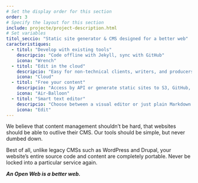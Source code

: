 ```yaml
---
# Set the display order for this section
order: 3
# Specify the layout for this section
include: projecte/project-description.html
# Set variables
titol_seccio: "Static site generator & CMS designed for a better web"
caracteristiques:
  - titol: "Develop with existing tools"
    descripcio: "Code offline with Jekyll, sync with GitHub"
    icona: "Wrench"
  - titol: "Edit in the cloud"
    descripcio: "Easy for non-technical clients, writers, and producers"
    icona: "Cloud"
  - titol: "Free your content"
    descripcio: "Access by API or generate static sites to S3, GitHub, FTP"
    icona: "Air-Balloon"
  - titol: "Smart text editor"
    descripcio: "Choose between a visual editor or just plain Markdown. Drag and drop images or even entire text files."
    icona: "Edit"
---
```

We believe that content management shouldn’t be hard, that websites should be able to outlive their CMS. Our tools should be simple, but never dumbed down.

Best of all, unlike legacy CMSs such as WordPress and Drupal, your website’s entire source code and content are completely portable. Never be locked into a particular service again.

***An Open Web is a better web.***
